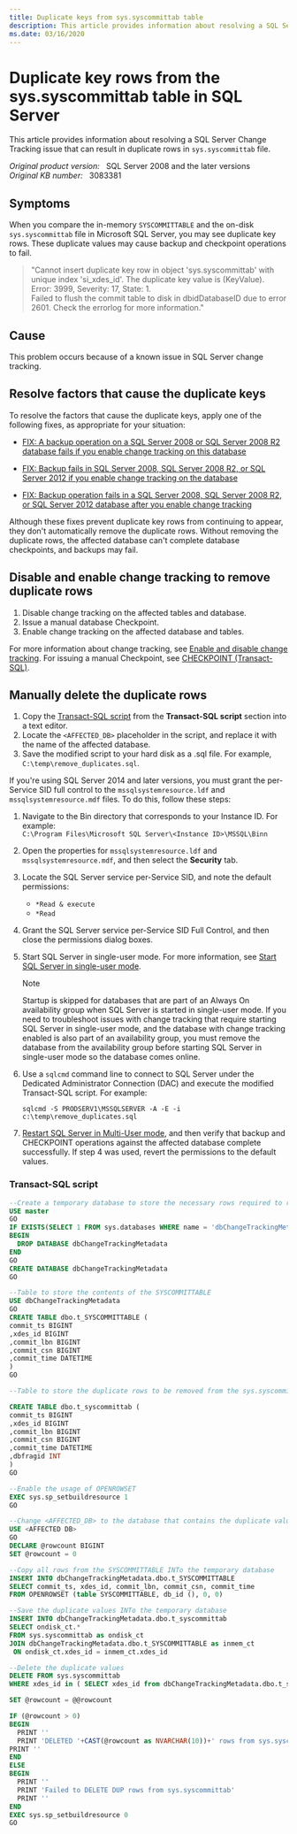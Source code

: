 ```yaml
---
title: Duplicate keys from sys.syscommittab table
description: This article provides information about resolving a SQL Server Change Tracking issue that can result in duplicate rows in `sys.syscommittab` file.
ms.date: 03/16/2020
---
```

# Duplicate key rows from the sys.syscommittab table in SQL Server

This article provides information about resolving a SQL Server Change Tracking issue that can result in duplicate rows in `sys.syscommittab` file.

_Original product version:_ &nbsp; SQL Server 2008 and the later versions  
_Original KB number:_ &nbsp; 3083381

## Symptoms

When you compare the in-memory `SYSCOMMITTABLE` and the on-disk `sys.syscommittab` file in Microsoft SQL Server, you may see duplicate key rows. These duplicate values may cause backup and checkpoint operations to fail.

> "Cannot insert duplicate key row in object 'sys.syscommittab' with unique index 'si_xdes_id'. The duplicate key value is (KeyValue).  
> Error: 3999, Severity: 17, State: 1.  
> Failed to flush the commit table to disk in dbidDatabaseID due to error 2601. Check the errorlog for more information."

## Cause

This problem occurs because of a known issue in SQL Server change tracking.

## Resolve factors that cause the duplicate keys

To resolve the factors that cause the duplicate keys, apply one of the following fixes, as appropriate for your situation:

- [FIX: A backup operation on a SQL Server 2008 or SQL Server 2008 R2 database fails if you enable change tracking on this database](https://support.microsoft.com/help/2522893)

- [FIX: Backup fails in SQL Server 2008, SQL Server 2008 R2, or SQL Server 2012 if you enable change tracking on the database](https://support.microsoft.com/kb/2603910)

- [FIX: Backup operation fails in a SQL Server 2008, SQL Server 2008 R2, or SQL Server 2012 database after you enable change tracking](https://support.microsoft.com/kb/2682488)

Although these fixes prevent duplicate key rows from continuing to appear, they don't automatically remove the duplicate rows. Without removing the duplicate rows, the affected database can't complete database checkpoints, and backups may fail.

## Disable and enable change tracking to remove duplicate rows

1. Disable change tracking on the affected tables and database.
1. Issue a manual database Checkpoint.
1. Enable change tracking on the affected database and tables.

For more information about change tracking, see [Enable and disable change tracking](/sql/relational-databases/track-changes/enable-and-disable-change-tracking-sql-server). For issuing a manual Checkpoint, see [CHECKPOINT (Transact-SQL)](/sql/t-sql/language-elements/checkpoint-transact-sql).

## Manually delete the duplicate rows

1. Copy the [Transact-SQL script](#transact-sql-script) from the **Transact-SQL script** section into a text editor.
1. Locate the `<AFFECTED_DB>` placeholder in the script, and replace it with the name of the affected database.
1. Save the modified script to your hard disk as a .sql file. For example, `C:\temp\remove_duplicates.sql`.

If you're using SQL Server 2014 and later versions, you must grant the per-Service SID full control to the `mssqlsystemresource.ldf` and `mssqlsystemresource.mdf` files. To do this, follow these steps:

1. Navigate to the Bin directory that corresponds to your Instance ID. For example:  
`C:\Program Files\Microsoft SQL Server\<Instance ID>\MSSQL\Binn`

1. Open the properties for `mssqlsystemresource.ldf` and `mssqlsystemresource.mdf`, and then select the **Security** tab.
1. Locate the SQL Server service per-Service SID, and note the default permissions:

   - `*Read & execute`
   - `*Read`

1. Grant the SQL Server service per-Service SID Full Control, and then close the permissions dialog boxes.
1. Start SQL Server in single-user mode. For more information, see [Start SQL Server in single-user mode](/sql/database-engine/configure-windows/start-sql-server-in-single-user-mode).

   > [!NOTE]
   > Startup is skipped for databases that are part of an Always On availability group when SQL Server is started in single-user mode. If you need to troubleshoot issues with change tracking that require starting SQL Server in single-user mode, and the database with change tracking enabled is also part of an availability group, you must remove the database from the availability group before starting SQL Server in single-user mode so the database comes online. 

1. Use a `sqlcmd` command line to connect to SQL Server under the Dedicated Administrator Connection (DAC) and  execute the modified Transact-SQL script. For example:

   ```console
   sqlcmd -S PRODSERV1\MSSQLSERVER -A -E -i c:\temp\remove_duplicates.sql
   ```

   
1. [Restart SQL Server in Multi-User mode](/sql/database-engine/configure-windows/start-stop-pause-resume-restart-sql-server-services), and then verify that backup and CHECKPOINT operations against the affected database complete successfully. If step 4 was used, revert the permissions to the default values.

### Transact-SQL script

```sql
--Create a temporary database to store the necessary rows required to remove the duplicate data 
USE master
GO
IF EXISTS(SELECT 1 FROM sys.databases WHERE name = 'dbChangeTrackingMetadata')
BEGIN
  DROP DATABASE dbChangeTrackingMetadata
END
GO
CREATE DATABASE dbChangeTrackingMetadata
GO

--Table to store the contents of the SYSCOMMITTABLE
USE dbChangeTrackingMetadata
GO
CREATE TABLE dbo.t_SYSCOMMITTABLE (
commit_ts BIGINT
,xdes_id BIGINT
,commit_lbn BIGINT
,commit_csn BIGINT
,commit_time DATETIME
)
GO

--Table to store the duplicate rows to be removed from the sys.syscommittab table

CREATE TABLE dbo.t_syscommittab (
commit_ts BIGINT
,xdes_id BIGINT
,commit_lbn BIGINT
,commit_csn BIGINT
,commit_time DATETIME
,dbfragid INT
)
GO

--Enable the usage of OPENROWSET
EXEC sys.sp_setbuildresource 1
GO

--Change <AFFECTED_DB> to the database that contains the duplicate values
USE <AFFECTED DB>
GO
DECLARE @rowcount BIGINT
SET @rowcount = 0

--Copy all rows from the SYSCOMMITTABLE INTo the temporary database
INSERT INTO dbChangeTrackingMetadata.dbo.t_SYSCOMMITTABLE
SELECT commit_ts, xdes_id, commit_lbn, commit_csn, commit_time
FROM OPENROWSET (table SYSCOMMITTABLE, db_id (), 0, 0)

--Save the duplicate values INTo the temporary database
INSERT INTO dbChangeTrackingMetadata.dbo.t_syscommittab
SELECT ondisk_ct.* 
FROM sys.syscommittab as ondisk_ct
JOIN dbChangeTrackingMetadata.dbo.t_SYSCOMMITTABLE as inmem_ct
 ON ondisk_ct.xdes_id = inmem_ct.xdes_id

--Delete the duplicate values
DELETE FROM sys.syscommittab
WHERE xdes_id in ( SELECT xdes_id from dbChangeTrackingMetadata.dbo.t_syscommittab )

SET @rowcount = @@rowcount

IF (@rowcount > 0)
BEGIN
  PRINT ''
  PRINT 'DELETED '+CAST(@rowcount as NVARCHAR(10))+' rows from sys.syscommittab that were also stored in SYSCOMMITTABLE'
PRINT ''
END
ELSE
BEGIN
  PRINT ''
  PRINT 'Failed to DELETE DUP rows from sys.syscommittab'
  PRINT ''
END
EXEC sys.sp_setbuildresource 0
GO
```
